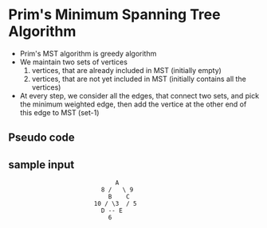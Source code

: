 # Prim's Minimum Spanning Tree Algorithm
  - Prim's MST algorithm is greedy algorithm
  - We maintain two sets of vertices
    1. vertices, that are already included in MST (initially empty)
    2. vertices, that are not yet included in MST (initially contains all the vertices)
  - At every step, we consider all the edges, that connect two sets, and pick the minimum weighted edge, then add the vertice at the other end of this edge to MST (set-1)
 
 ## Pseudo code
 

## sample input
```
                              A
                          8 /   \ 9
                            B    C
                        10 / \3  / 5
                          D -- E
                            6
```
